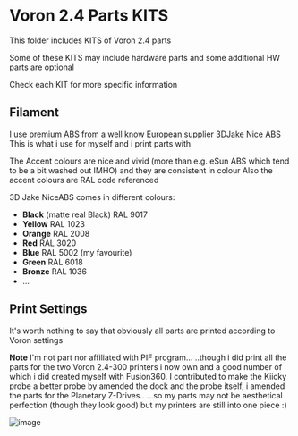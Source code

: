 # Voron 2.4 Parts KITS

This folder includes KITS of Voron 2.4 parts

Some of these KITS may include hardware parts 
and some additional HW parts are optional

Check each KIT for more specific information

## Filament

I use premium ABS from a well know European supplier [3DJake Nice ABS](https://www.3djake.it/3djake/niceabs-black)
This is what i use for myself and i print parts with

The Accent colours are nice and vivid (more than e.g. eSun ABS which tend to be a bit washed out IMHO) and they are consistent in colour
Also the accent colours are RAL code referenced

3D Jake NiceABS comes in different colours:
- **Black** (matte real Black) RAL 9017
- **Yellow** RAL 1023
- **Orange** RAL 2008
- **Red** RAL 3020
- **Blue** RAL 5002 (my favourite)
- **Green** RAL 6018
- **Bronze** RAL 1036
- ...

## Print Settings

It's worth nothing to say that obviously all parts are printed according to Voron settings

**Note** I'm not part nor affiliated with PIF program...
..though i did print all the parts for the two Voron 2.4-300 printers i now own and a good number of which i did created myself with Fusion360. 
I contributed to make the Kiicky probe a better probe by amended the dock and the probe itself, i amended the parts for the Planetary Z-Drives..
...so my parts may not be aesthetical perfection (though they look good) but my printers are still into one piece :)

![image](https://user-images.githubusercontent.com/76037248/140387667-7aee3591-3cd3-4a2d-9e66-df474c0b6707.png)

